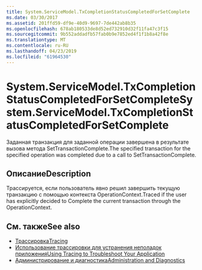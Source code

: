 ```yaml
---
title: System.ServiceModel.TxCompletionStatusCompletedForSetComplete
ms.date: 03/30/2017
ms.assetid: 201ffd59-df9e-40d9-9697-7de442ab8b35
ms.openlocfilehash: 678ab180533de8d52ed732910d32f11fa47c3f15
ms.sourcegitcommit: 9b552addadfb57fab0b9e7852ed4f1f1b8a42f8e
ms.translationtype: MT
ms.contentlocale: ru-RU
ms.lasthandoff: 04/23/2019
ms.locfileid: "61964530"
---
```

# <a name="systemservicemodeltxcompletionstatuscompletedforsetcomplete"></a><span data-ttu-id="eed21-102">System.ServiceModel.TxCompletionStatusCompletedForSetComplete</span><span class="sxs-lookup"><span data-stu-id="eed21-102">System.ServiceModel.TxCompletionStatusCompletedForSetComplete</span></span>
<span data-ttu-id="eed21-103">Заданная транзакция для заданной операции завершена в результате вызова метода SetTransactionComplete.</span><span class="sxs-lookup"><span data-stu-id="eed21-103">The specified transaction for the specified operation was completed due to a call to SetTransactionComplete.</span></span>  
  
## <a name="description"></a><span data-ttu-id="eed21-104">Описание</span><span class="sxs-lookup"><span data-stu-id="eed21-104">Description</span></span>  
 <span data-ttu-id="eed21-105">Трассируется, если пользователь явно решил завершить текущую транзакцию с помощью контекста OperationContext.</span><span class="sxs-lookup"><span data-stu-id="eed21-105">Traced if the user has explicitly decided to Complete the current transaction through the OperationContext.</span></span>  
  
## <a name="see-also"></a><span data-ttu-id="eed21-106">См. также</span><span class="sxs-lookup"><span data-stu-id="eed21-106">See also</span></span>

- [<span data-ttu-id="eed21-107">Трассировка</span><span class="sxs-lookup"><span data-stu-id="eed21-107">Tracing</span></span>](../../../../../docs/framework/wcf/diagnostics/tracing/index.md)
- [<span data-ttu-id="eed21-108">Использование трассировки для устранения неполадок приложения</span><span class="sxs-lookup"><span data-stu-id="eed21-108">Using Tracing to Troubleshoot Your Application</span></span>](../../../../../docs/framework/wcf/diagnostics/tracing/using-tracing-to-troubleshoot-your-application.md)
- [<span data-ttu-id="eed21-109">Администрирование и диагностика</span><span class="sxs-lookup"><span data-stu-id="eed21-109">Administration and Diagnostics</span></span>](../../../../../docs/framework/wcf/diagnostics/index.md)
